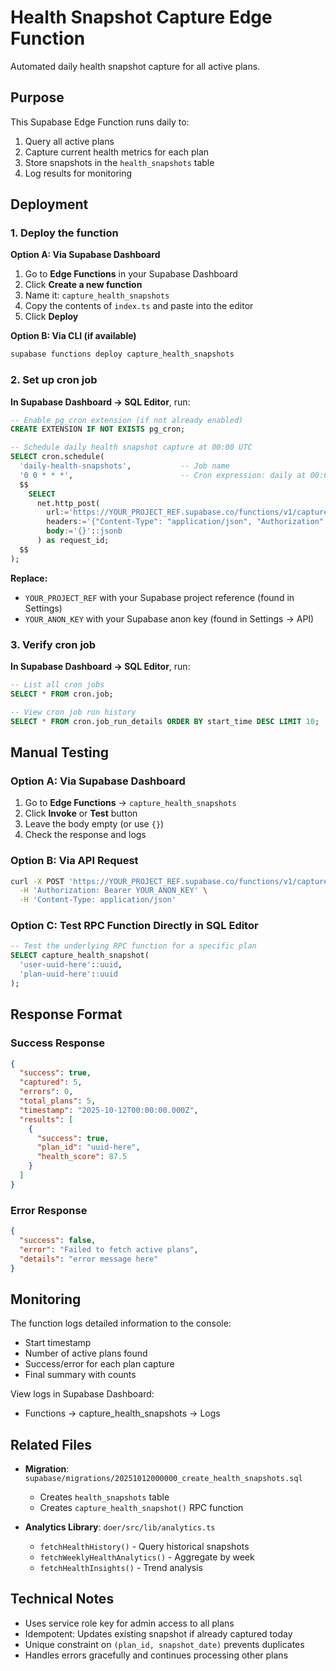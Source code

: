 # Health Snapshot Capture Edge Function

Automated daily health snapshot capture for all active plans.

## Purpose

This Supabase Edge Function runs daily to:
1. Query all active plans
2. Capture current health metrics for each plan
3. Store snapshots in the `health_snapshots` table
4. Log results for monitoring

## Deployment

### 1. Deploy the function

**Option A: Via Supabase Dashboard**
1. Go to **Edge Functions** in your Supabase Dashboard
2. Click **Create a new function**
3. Name it: `capture_health_snapshots`
4. Copy the contents of `index.ts` and paste into the editor
5. Click **Deploy**

**Option B: Via CLI (if available)**
```bash
supabase functions deploy capture_health_snapshots
```

### 2. Set up cron job

**In Supabase Dashboard → SQL Editor**, run:

```sql
-- Enable pg_cron extension (if not already enabled)
CREATE EXTENSION IF NOT EXISTS pg_cron;

-- Schedule daily health snapshot capture at 00:00 UTC
SELECT cron.schedule(
  'daily-health-snapshots',           -- Job name
  '0 0 * * *',                        -- Cron expression: daily at 00:00 UTC
  $$
    SELECT
      net.http_post(
        url:='https://YOUR_PROJECT_REF.supabase.co/functions/v1/capture_health_snapshots',
        headers:='{"Content-Type": "application/json", "Authorization": "Bearer YOUR_ANON_KEY"}'::jsonb,
        body:='{}'::jsonb
      ) as request_id;
  $$
);
```

**Replace:**
- `YOUR_PROJECT_REF` with your Supabase project reference (found in Settings)
- `YOUR_ANON_KEY` with your Supabase anon key (found in Settings → API)

### 3. Verify cron job

**In Supabase Dashboard → SQL Editor**, run:

```sql
-- List all cron jobs
SELECT * FROM cron.job;

-- View cron job run history
SELECT * FROM cron.job_run_details ORDER BY start_time DESC LIMIT 10;
```

## Manual Testing

### Option A: Via Supabase Dashboard
1. Go to **Edge Functions** → `capture_health_snapshots`
2. Click **Invoke** or **Test** button
3. Leave the body empty (or use `{}`)
4. Check the response and logs

### Option B: Via API Request
```bash
curl -X POST 'https://YOUR_PROJECT_REF.supabase.co/functions/v1/capture_health_snapshots' \
  -H 'Authorization: Bearer YOUR_ANON_KEY' \
  -H 'Content-Type: application/json'
```

### Option C: Test RPC Function Directly in SQL Editor
```sql
-- Test the underlying RPC function for a specific plan
SELECT capture_health_snapshot(
  'user-uuid-here'::uuid,
  'plan-uuid-here'::uuid
);
```

## Response Format

### Success Response

```json
{
  "success": true,
  "captured": 5,
  "errors": 0,
  "total_plans": 5,
  "timestamp": "2025-10-12T00:00:00.000Z",
  "results": [
    {
      "success": true,
      "plan_id": "uuid-here",
      "health_score": 87.5
    }
  ]
}
```

### Error Response

```json
{
  "success": false,
  "error": "Failed to fetch active plans",
  "details": "error message here"
}
```

## Monitoring

The function logs detailed information to the console:
- Start timestamp
- Number of active plans found
- Success/error for each plan capture
- Final summary with counts

View logs in Supabase Dashboard:
- Functions → capture_health_snapshots → Logs

## Related Files

- **Migration**: `supabase/migrations/20251012000000_create_health_snapshots.sql`
  - Creates `health_snapshots` table
  - Creates `capture_health_snapshot()` RPC function
  
- **Analytics Library**: `doer/src/lib/analytics.ts`
  - `fetchHealthHistory()` - Query historical snapshots
  - `fetchWeeklyHealthAnalytics()` - Aggregate by week
  - `fetchHealthInsights()` - Trend analysis

## Technical Notes

- Uses service role key for admin access to all plans
- Idempotent: Updates existing snapshot if already captured today
- Unique constraint on `(plan_id, snapshot_date)` prevents duplicates
- Handles errors gracefully and continues processing other plans

